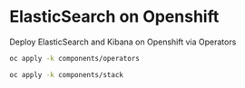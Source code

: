 # ElasticSearch on Openshift

Deploy ElasticSearch and Kibana on Openshift via Operators

```bash
oc apply -k components/operators
```

```bash
oc apply -k components/stack
```
